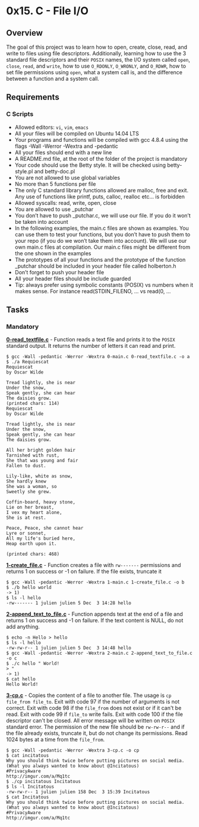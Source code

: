 # 0x15. C - File I/O

## Overview
The goal of this project was to learn how to open, create, close, read, and write to files using file descriptors. Additionally, learning how to use the 3 standard file descriptors and their `POSIX` names, the I/O system called `open`, `close`, `read`, and `write`, how to use `O_RDONLY`, `O_WRONLY`, and `O_RDWR`, how to set file permissions using `open`, what a system call is, and the difference between a function and a system call.

## Requirements
### C Scripts
* Allowed editors: `vi`, `vim`, `emacs`
* All your files will be compiled on Ubuntu 14.04 LTS
* Your programs and functions will be compiled with gcc 4.8.4 using the flags -Wall -Werror -Wextra and -pedantic
* All your files should end with a new line
* A README.md file, at the root of the folder of the project is mandatory
* Your code should use the Betty style. It will be checked using betty-style.pl and betty-doc.pl
* You are not allowed to use global variables
* No more than 5 functions per file
* The only C standard library functions allowed are malloc, free and exit. Any use of functions like printf, puts, calloc, realloc etc… is forbidden
* Allowed syscalls: read, write, open, close
* You are allowed to use _putchar
* You don’t have to push _putchar.c, we will use our file. If you do it won’t be taken into account
* In the following examples, the main.c files are shown as examples. You can use them to test your functions, but you don’t have to push them to your repo (if you do we won’t take them into account). We will use our own main.c files at compilation. Our main.c files might be different from the one shown in the examples
* The prototypes of all your functions and the prototype of the function _putchar should be included in your header file called holberton.h
* Don’t forget to push your header file
* All your header files should be include guarded
* Tip: always prefer using symbolic constants (POSIX) vs numbers when it makes sense. For instance read(STDIN_FILENO, ... vs read(0, ...

## Tasks
### Mandatory
**[0-read_textfile.c](0-read_textfile.c)** - Function reads a text file and prints it to the `POSIX` standard output. It returns the number of letters it can read and print.
```
$ gcc -Wall -pedantic -Werror -Wextra 0-main.c 0-read_textfile.c -o a
$ ./a Requiescat 
Requiescat
by Oscar Wilde

Tread lightly, she is near
Under the snow,
Speak gently, she can hear
The daisies grow.
(printed chars: 114)
Requiescat
by Oscar Wilde

Tread lightly, she is near
Under the snow,
Speak gently, she can hear
The daisies grow.

All her bright golden hair
Tarnished with rust,
She that was young and fair
Fallen to dust.

Lily-like, white as snow,
She hardly knew
She was a woman, so
Sweetly she grew.

Coffin-board, heavy stone,
Lie on her breast,
I vex my heart alone,
She is at rest.

Peace, Peace, she cannot hear
Lyre or sonnet,
All my life's buried here,
Heap earth upon it.

(printed chars: 468)
```

**[1-create_file.c](1-create_file.c)** - Function creates a file with `rw-------` permissions and returns 1 on success or -1 on failure. If the file exists, truncate it
```
$ gcc -Wall -pedantic -Werror -Wextra 1-main.c 1-create_file.c -o b
$ ./b hello world
-> 1)
$ ls -l hello
-rw------- 1 julien julien 5 Dec  3 14:28 hello
```

**[2-append_text_to_file.c](2-append_text_to_file.c)** - Function appends text at the end of a file and returns 1 on success and -1 on failure. If the text content is NULL, do not add anything.
```
$ echo -n Hello > hello
$ ls -l hello
-rw-rw-r-- 1 julien julien 5 Dec  3 14:48 hello
$ gcc -Wall -pedantic -Werror -Wextra 2-main.c 2-append_text_to_file.c -o c
$ ./c hello " World!
> "
-> 1)
$ cat hello 
Hello World!
```

**[3-cp.c](3-cp.c)** - Copies the content of a file to another file. The usage is `cp file_from file_to`. Exit with code 97 if the number of arguments is not correct. Exit with code 98 if the `file_from` does not exist or if it can't be read. Exit with code 99 if `file_to` write fails. Exit with code 100 if the file descriptor can't be closed. All error message will be written on `POSIX` standard error. The permission of the new file should be `rw-rw-r--` and if the file already exists, truncate it, but do not change its permissions. Read 1024 bytes at a time from the `file_from`.
```
$ gcc -Wall -pedantic -Werror -Wextra 3-cp.c -o cp
$ cat incitatous 
Why you should think twice before putting pictures on social media.
(What you always wanted to know about @Incitatous)
#PrivacyAware
http://imgur.com/a/Mq1tc
$ ./cp incitatous Incitatous
$ ls -l Incitatous 
-rw-rw-r-- 1 julien julien 158 Dec  3 15:39 Incitatous
$ cat Incitatous 
Why you should think twice before putting pictures on social media.
(What you always wanted to know about @Incitatous)
#PrivacyAware
http://imgur.com/a/Mq1tc
```
